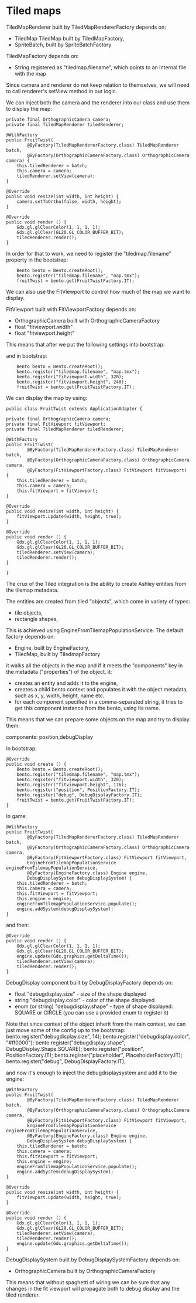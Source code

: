 # Tiled maps

TiledMapRenderer built by TiledMapRendererFactory depends on:
 - TiledMap TiledMap built by TiledMapFactory,
 - SpriteBatch, built by SpriteBatchFactory
 
TiledMapFactory depends on:
 - String registered as "tiledmap.filename", which points to an internal file with the map

Since camera and renderer do not keep relation to themselves, we will need to call renderer's setView method in our logic.

We can inject both the camera and the renderer into our class and use them to display the map:

    private final OrthographicCamera camera;
    private final TiledMapRenderer tiledRenderer;

    @WithFactory
    public FruitTwist(
            @ByFactory(TiledMapRendererFactory.class) TiledMapRenderer batch,
            @ByFactory(OrthographicCameraFactory.class) OrthographicCamera camera) {
        this.tiledRenderer = batch;
        this.camera = camera;
        tiledRenderer.setView(camera);
    }

    @Override
    public void resize(int width, int height) {
        camera.setToOrtho(false, width, height);
    }

    @Override
    public void render () {
        Gdx.gl.glClearColor(1, 1, 1, 1);
        Gdx.gl.glClear(GL20.GL_COLOR_BUFFER_BIT);
        tiledRenderer.render();
    }


In order for that to work, we need to register the "tiledmap.filename" property in the bootstrap:

        Bento bento = Bento.createRoot();
        bento.register("tiledmap.filename", "map.tmx");
	    fruitTwist = bento.get(FruitTwistFactory.IT);


We can also use the FitViewport to control how much of the map we want to display.

FitViewport built with FitViewportFactory depends on:
 - OrthographicCamera built with OrthographicCameraFactory
 - float "fitviewport.width"
 - float "fitviewport.height"

This means that after we put the following settings into bootstrap:

and in bootstrap:

        Bento bento = Bento.createRoot();
        bento.register("tiledmap.filename", "map.tmx");
        bento.register("fitviewport.width", 320);
        bento.register("fitviewport.height", 240);
	    fruitTwist = bento.get(FruitTwistFactory.IT);

We can display the map by using:

    public class FruitTwist extends ApplicationAdapter {

    private final OrthographicCamera camera;
    private final FitViewport fitViewport;
    private final TiledMapRenderer tiledRenderer;

    @WithFactory
    public FruitTwist(
            @ByFactory(TiledMapRendererFactory.class) TiledMapRenderer batch,
            @ByFactory(OrthographicCameraFactory.class) OrthographicCamera camera,
            @ByFactory(FitViewportFactory.class) FitViewport fitViewport) {
        this.tiledRenderer = batch;
        this.camera = camera;
        this.fitViewport = fitViewport;
    }

    @Override
    public void resize(int width, int height) {
        fitViewport.update(width, height, true);
    }

    @Override
    public void render () {
        Gdx.gl.glClearColor(1, 1, 1, 1);
        Gdx.gl.glClear(GL20.GL_COLOR_BUFFER_BIT);
        tiledRenderer.setView(camera);
        tiledRenderer.render();
    }

    }

The crux of the Tiled integration is the ability to
create Ashley entities from the tilemap metadata.

The entities are created from tiled "objects", which come in variety of types:
 - tile objects,
 - rectangle shapes,
 
This is achieved using EngineFromTilemapPopulationService. The default factory depends on:
 - Engine, built by EngineFactory,
 - TiledMap, built by TiledmapFactory

it walks all the objects in the map and if it meets the "components" key in the metadata ("properties") of the object,
it:
 - creates an entity and adds it to the engine,
 - creates a child bento context and populates it with the object metadata, such as x, y, width, height, name etc.
 - for each component specified in a comma-separated string, it tries to get this component instance from the
   bento, using its name.

This means that we can prepare some objects on the map and try to display them:

components: position,debugDisplay

In bootstrap:

	@Override
	public void create () {
        Bento bento = Bento.createRoot();
        bento.register("tiledmap.filename", "map.tmx");
        bento.register("fitviewport.width", 320);
        bento.register("fitviewport.height", 176);
        bento.register("position", PositionFactory.IT);
        bento.register("debug", DebugDisplayFactory.IT);
	    fruitTwist = bento.get(FruitTwistFactory.IT);
	}

In game:

    @WithFactory
    public FruitTwist(
            @ByFactory(TiledMapRendererFactory.class) TiledMapRenderer batch,
            @ByFactory(OrthographicCameraFactory.class) OrthographicCamera camera,
            @ByFactory(FitViewportFactory.class) FitViewport fitViewport,
            EngineFromTilemapPopulationService engineFromTilemapPopulationService,
            @ByFactory(EngineFactory.class) Engine engine,
            DebugDisplaySystem debugDisplaySystem) {
        this.tiledRenderer = batch;
        this.camera = camera;
        this.fitViewport = fitViewport;
        this.engine = engine;
        engineFromTilemapPopulationService.populate();
        engine.addSystem(debugDisplaySystem);
    }


and then:

    @Override
    public void render () {
        Gdx.gl.glClearColor(1, 1, 1, 1);
        Gdx.gl.glClear(GL20.GL_COLOR_BUFFER_BIT);
        engine.update(Gdx.graphics.getDeltaTime());
        tiledRenderer.setView(camera);
        tiledRenderer.render();
    }

DebugDisplay component built by DebugDisplayFactory depends on:
 - float "debugdisplay.size" - size of the shape displayed
 - string "debugdisplay.color" - color of the shape displayed
 - enum (or string) "debugdisplay.shape" - type of shape displayed: SQUARE or CIRCLE (you can use a provided enum to register it)

Note that since context of the object inherit from the main context, we can just move some of the config up to the bootstrap:
        bento.register("debugdisplay.size", 14);
        bento.register("debugdisplay.color", "#ff0000");
        bento.register("debugdisplay.shape", DebugDisplay.Shape.SQUARE);
        bento.register("position", PositionFactory.IT);
        bento.register("placeholder", PlaceholderFactory.IT);
        bento.register("debug", DebugDisplayFactory.IT);


and now it's enough to inject the debugdisplaysystem and add it to the engine:

    @WithFactory
    public FruitTwist(
            @ByFactory(TiledMapRendererFactory.class) TiledMapRenderer batch,
            @ByFactory(OrthographicCameraFactory.class) OrthographicCamera camera,
            @ByFactory(FitViewportFactory.class) FitViewport fitViewport,
            EngineFromTilemapPopulationService engineFromTilemapPopulationService,
            @ByFactory(EngineFactory.class) Engine engine,
            DebugDisplaySystem debugDisplaySystem) {
        this.tiledRenderer = batch;
        this.camera = camera;
        this.fitViewport = fitViewport;
        this.engine = engine;
        engineFromTilemapPopulationService.populate();
        engine.addSystem(debugDisplaySystem);
    }

    @Override
    public void resize(int width, int height) {
        fitViewport.update(width, height, true);
    }

    @Override
    public void render () {
        Gdx.gl.glClearColor(1, 1, 1, 1);
        Gdx.gl.glClear(GL20.GL_COLOR_BUFFER_BIT);
        tiledRenderer.setView(camera);
        tiledRenderer.render();
        engine.update(Gdx.graphics.getDeltaTime());
    }


DebugDisplaySystem built by DebugDisplaySystemFactory depends on:
 - OrthographicCamera built by OrthographicCameraFactory
 
This means that without spaghetti of wiring we can be sure that any 
changes in the fit viewport will propagate both to debug display and the tiled renderer.

